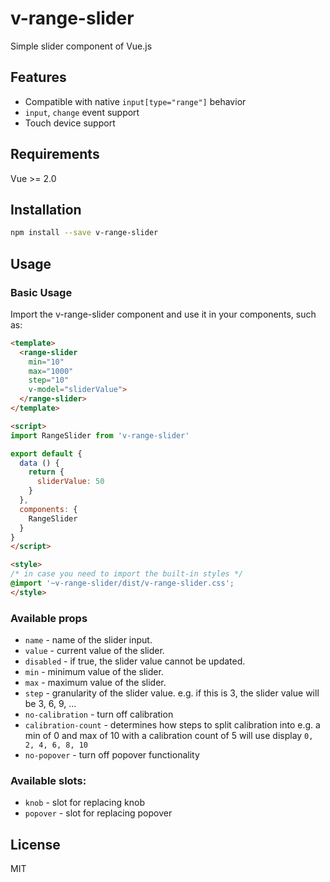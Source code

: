 # v-range-slider

Simple slider component of Vue.js

## Features

- Compatible with native `input[type="range"]` behavior
- `input`, `change` event support
- Touch device support

## Requirements

Vue >= 2.0

## Installation

```bash
npm install --save v-range-slider
```

## Usage

### Basic Usage

Import the v-range-slider component and use it in your components, such as:

```html
<template>
  <range-slider
    min="10"
    max="1000"
    step="10"
    v-model="sliderValue">
  </range-slider>
</template>

<script>
import RangeSlider from 'v-range-slider'

export default {
  data () {
    return {
      sliderValue: 50
    }
  },
  components: {
    RangeSlider
  }
}
</script>

<style>
/* in case you need to import the built-in styles */
@import '~v-range-slider/dist/v-range-slider.css';
</style>
```

### Available props

- `name` - name of the slider input.
- `value` - current value of the slider.
- `disabled` - if true, the slider value cannot be updated.
- `min` - minimum value of the slider.
- `max` - maximum value of the slider.
- `step` - granularity of the slider value. e.g. if this is 3, the slider value will be 3, 6, 9, ...
- `no-calibration` - turn off calibration
- `calibration-count` - determines how steps to split calibration into e.g. a min of 0 and max of 10 with a calibration count of 5 will use display `0, 2, 4, 6, 8, 10`
- `no-popover` - turn off popover functionality

### Available slots:

- `knob` - slot for replacing knob
- `popover` - slot for replacing popover

## License

MIT
